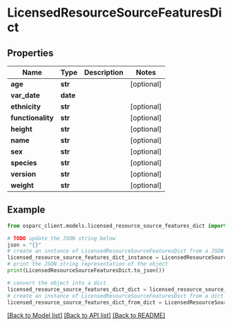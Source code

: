 # LicensedResourceSourceFeaturesDict


## Properties

Name | Type | Description | Notes
------------ | ------------- | ------------- | -------------
**age** | **str** |  | [optional] 
**var_date** | **date** |  | 
**ethnicity** | **str** |  | [optional] 
**functionality** | **str** |  | [optional] 
**height** | **str** |  | [optional] 
**name** | **str** |  | [optional] 
**sex** | **str** |  | [optional] 
**species** | **str** |  | [optional] 
**version** | **str** |  | [optional] 
**weight** | **str** |  | [optional] 

## Example

```python
from osparc_client.models.licensed_resource_source_features_dict import LicensedResourceSourceFeaturesDict

# TODO update the JSON string below
json = "{}"
# create an instance of LicensedResourceSourceFeaturesDict from a JSON string
licensed_resource_source_features_dict_instance = LicensedResourceSourceFeaturesDict.from_json(json)
# print the JSON string representation of the object
print(LicensedResourceSourceFeaturesDict.to_json())

# convert the object into a dict
licensed_resource_source_features_dict_dict = licensed_resource_source_features_dict_instance.to_dict()
# create an instance of LicensedResourceSourceFeaturesDict from a dict
licensed_resource_source_features_dict_from_dict = LicensedResourceSourceFeaturesDict.from_dict(licensed_resource_source_features_dict_dict)
```
[[Back to Model list]](../README.md#documentation-for-models) [[Back to API list]](../README.md#documentation-for-api-endpoints) [[Back to README]](../README.md)


